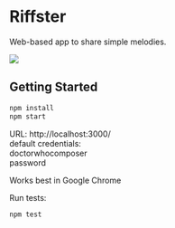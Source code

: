 # Riffster

Web-based app to share simple melodies.

[![](http://img.youtube.com/vi/hHMTk73yIsM/0.jpg)](http://www.youtube.com/watch?v=hHMTk73yIsM "")

## Getting Started
```sh
npm install
npm start
```

URL: http://localhost:3000/  
default credentials:  
  doctorwhocomposer  
  password  
  
Works best in Google Chrome  

Run tests:  
```sh
npm test
```
